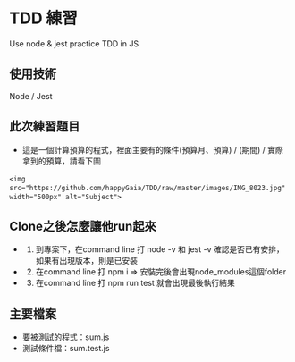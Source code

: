 # TDD 練習
Use node &amp; jest practice TDD in JS
   
## 使用技術
   Node / Jest
   
## 此次練習題目
   * 這是一個計算預算的程式，裡面主要有的條件(預算月、預算) / (期間) / 實際拿到的預算，請看下圖
   
    <img src="https://github.com/happyGaia/TDD/raw/master/images/IMG_8023.jpg" width="500px" alt="Subject">
   
## Clone之後怎麼讓他run起來
   * 1. 到專案下，在command line 打 node -v 和 jest -v 確認是否已有安排，如果有出現版本，則是已安裝
   * 2. 在command line 打 npm i => 安裝完後會出現node_modules這個folder
   * 3. 在command line 打 npm run test 就會出現最後執行結果

## 主要檔案
   * 要被測試的程式：sum.js
   * 測試條件檔：sum.test.js
